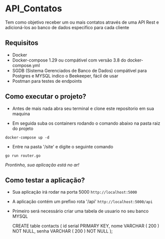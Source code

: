 # API_Contatos

Tem como objetivo receber um ou mais contatos através de uma API Rest e adicioná-los ao banco de dados especifico para cada cliente

## Requisitos

- Docker
- Docker-compose 1.29 ou compátivel com versão 3.8 do docker-compose.yml
- SGDB (Sistema Gerenciados de Banco de Dados) compátivel para Postgres e MYSQL
indico o Beekeeper, fácil de usar
- Postman para testes de endpoints

## Como executar o projeto?

- Antes de mais nada abra seu terminal e clone este repositorio em sua maquina

- Em seguida suba os containers rodando o comando abaixo na pasta raiz do projeto

```docker-compose up -d```

- Entre na pasta '/site' e digite o seguinte comando

```go run router.go```

*Prontinho, sua aplicação está no ar!*

## Como testar a aplicação?

- Sua aplicação irá rodar na porta 5000 ```http://localhost:5000```

- A aplicação contém um prefixo rota '/api' ```http://localhost:5000/api```

- Primeiro será necessário criar uma tabela de usuario no seu banco MYSQL 

    CREATE table contacts (
	id serial PRIMARY KEY,
	nome VARCHAR ( 200 ) NOT NULL,
	senha VARCHAR ( 200 ) NOT NULL
);
